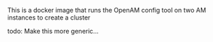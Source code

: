 

This is a docker image that runs the OpenAM config tool on two AM instances
   to create a cluster


todo: Make this more generic...

